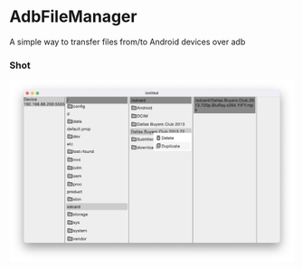 # AdbFileManager

A simple way to transfer files from/to Android devices over adb

### Shot

![shot](fastlane/shot.jpg)